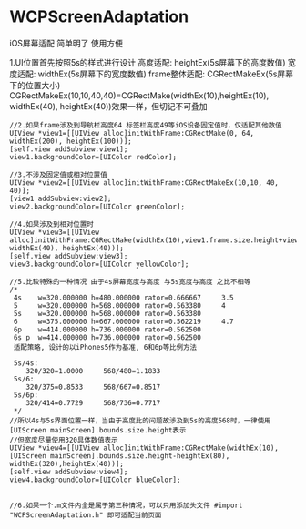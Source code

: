# WCPScreenAdaptation
iOS屏幕适配 简单明了 使用方便

1.UI位置首先按照5s的样式进行设计
高度适配:       heightEx(5s屏幕下的高度数值)
宽度适配:       widthEx(5s屏幕下的宽度数值)
frame整体适配:  CGRectMakeEx(5s屏幕下的位置大小)       CGRectMakeEx(10,10,40,40)=CGRectMake(widthEx(10),heightEx(10), widthEx(40), heightEx(40))效果一样，但切记不可叠加

    
    
    //2.如果frame涉及到导航栏高度64 标签栏高度49等iOS设备固定值时，仅适配其他数值
    UIView *view1=[[UIView alloc]initWithFrame:CGRectMake(0, 64, widthEx(200), heightEx(100))];
    [self.view addSubview:view1];
    view1.backgroundColor=[UIColor redColor];
    
    //3.不涉及固定值或相对位置值
    UIView *view2=[[UIView alloc]initWithFrame:CGRectMakeEx(10,10, 40, 40)];
    [view1 addSubview:view2];
    view2.backgroundColor=[UIColor greenColor];
    
    //4.如果涉及到相对位置时
    UIView *view3=[[UIView alloc]initWithFrame:CGRectMake(widthEx(10),view1.frame.size.height+view1.frame.origin.y, widthEx(40), heightEx(40))];
    [self.view addSubview:view3];
    view3.backgroundColor=[UIColor yellowColor];
    
    //5.比较特殊的一种情况 由于4s屏幕宽度与高度 与5s宽度与高度 之比不相等
    /*
     4s    w=320.000000 h=480.000000 rator=0.666667     3.5
     5     w=320.000000 h=568.000000 rator=0.563380     4
     5s    w=320.000000 h=568.000000 rator=0.563380
     6     w=375.000000 h=667.000000 rator=0.562219     4.7
     6p    w=414.000000 h=736.000000 rator=0.562500
     6s p  w=414.000000 h=736.000000 rator=0.562500
     适配策略, 设计的以iPhones5作为基准, 6和6p等比例方法
     
     5s/4s:
        320/320=1.0000     568/480=1.1833
     5s/6:
        320/375=0.8533     568/667=0.8517
     5s/6p:
        320/414=0.7729     568/736=0.7717
     */
    //所以4s与5s界面位置一样，当由于高度比的问题故涉及到5s的高度568时，一律使用[UIScreen mainScreen].bounds.size.height表示
    //但宽度尽量使用320具体数值表示
    UIView *view4=[[UIView alloc]initWithFrame:CGRectMake(widthEx(10),[UIScreen mainScreen].bounds.size.height-heightEx(80), widthEx(320),heightEx(40))];
    [self.view addSubview:view4];
    view4.backgroundColor=[UIColor blueColor];
    
    
    //6.如果一个.m文件内全是属于第三种情况，可以只用添加头文件 #import "WCPScreenAdaptation.h" 即可适配当前页面
    
